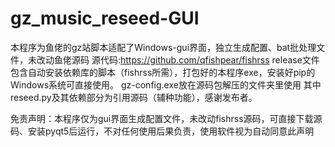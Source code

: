 # gz_music_reseed-GUI
本程序为鱼佬的gz站脚本适配了Windows-gui界面，独立生成配置、bat批处理文件，未改动鱼佬源码
源代码:https://github.com/qfishpear/fishrss release文件包含自动安装依赖库的脚本（fishrss所需），打包好的本程序exe，安装好pip的Windows系统可直接使用。
gz-config.exe放在源码包解压的文件夹里使用
其中reseed.py及其依赖部分为引用源码（辅种功能），感谢发布者。 

免责声明：本程序仅为gui界面生成配置文件，未改动fishrss源码，可直接下载源码、安装pyqt5后运行，不对任何使用后果负责，使用软件视为自动同意此声明
